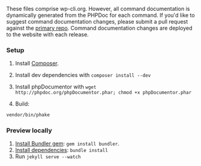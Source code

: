 These files comprise wp-cli.org. However, all command documentation is dynamically generated from the PHPDoc for each command. If you'd like to suggest command documentation changes, please submit a pull request against the [primary repo](https://github.com/wp-cli/wp-cli). Command documentation changes are deployed to the website with each release.

### Setup

1. Install [Composer](http://getcomposer.org/).

2. Install dev dependencies with `composer install --dev`

3. Install phpDocumentor with `wget http://phpdoc.org/phpDocumentor.phar; chmod +x phpDocumentor.phar`

4. Build:

```bash
vendor/bin/phake
```

### Preview locally

1. [Install Bundler gem](http://jekyllrb.com/docs/installation/): `gem install bundler`.
2. [Install dependencies](http://jekyllrb.com/docs/installation/): `bundle install`
3. Run `jekyll serve --watch`
